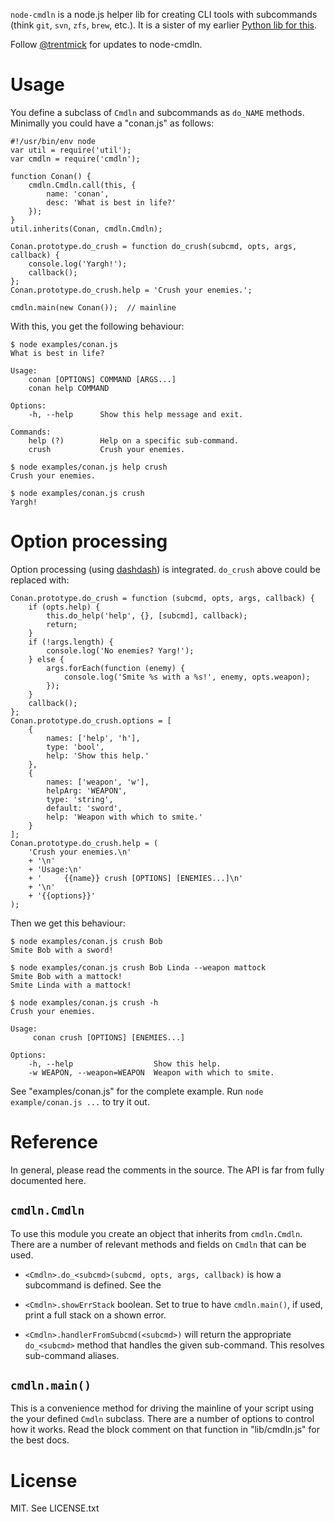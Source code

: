`node-cmdln` is a node.js helper lib for creating CLI tools with subcommands
(think `git`, `svn`, `zfs`, `brew`, etc.). It is a sister of my earlier
[Python lib for this](https://github.com/trentm/cmdln).

Follow <a href="https://twitter.com/intent/user?screen_name=trentmick" target="_blank">@trentmick</a>
for updates to node-cmdln.


# Usage

You define a subclass of `Cmdln` and subcommands as `do_NAME` methods.
Minimally you could have a "conan.js" as follows:

    #!/usr/bin/env node
    var util = require('util');
    var cmdln = require('cmdln');

    function Conan() {
        cmdln.Cmdln.call(this, {
            name: 'conan',
            desc: 'What is best in life?'
        });
    }
    util.inherits(Conan, cmdln.Cmdln);

    Conan.prototype.do_crush = function do_crush(subcmd, opts, args, callback) {
        console.log('Yargh!');
        callback();
    };
    Conan.prototype.do_crush.help = 'Crush your enemies.';

    cmdln.main(new Conan());  // mainline

With this, you get the following behaviour:

    $ node examples/conan.js
    What is best in life?

    Usage:
        conan [OPTIONS] COMMAND [ARGS...]
        conan help COMMAND

    Options:
        -h, --help      Show this help message and exit.

    Commands:
        help (?)        Help on a specific sub-command.
        crush           Crush your enemies.

    $ node examples/conan.js help crush
    Crush your enemies.

    $ node examples/conan.js crush
    Yargh!


# Option processing

Option processing (using [dashdash](https://github.com/trentm/node-dashdash))
is integrated. `do_crush` above could be replaced with:

    Conan.prototype.do_crush = function (subcmd, opts, args, callback) {
        if (opts.help) {
            this.do_help('help', {}, [subcmd], callback);
            return;
        }
        if (!args.length) {
            console.log('No enemies? Yarg!');
        } else {
            args.forEach(function (enemy) {
                console.log('Smite %s with a %s!', enemy, opts.weapon);
            });
        }
        callback();
    };
    Conan.prototype.do_crush.options = [
        {
            names: ['help', 'h'],
            type: 'bool',
            help: 'Show this help.'
        },
        {
            names: ['weapon', 'w'],
            helpArg: 'WEAPON',
            type: 'string',
            default: 'sword',
            help: 'Weapon with which to smite.'
        }
    ];
    Conan.prototype.do_crush.help = (
        'Crush your enemies.\n'
        + '\n'
        + 'Usage:\n'
        + '     {{name}} crush [OPTIONS] [ENEMIES...]\n'
        + '\n'
        + '{{options}}'
    );

Then we get this behaviour:

    $ node examples/conan.js crush Bob
    Smite Bob with a sword!

    $ node examples/conan.js crush Bob Linda --weapon mattock
    Smite Bob with a mattock!
    Smite Linda with a mattock!

    $ node examples/conan.js crush -h
    Crush your enemies.

    Usage:
         conan crush [OPTIONS] [ENEMIES...]

    Options:
        -h, --help                  Show this help.
        -w WEAPON, --weapon=WEAPON  Weapon with which to smite.


See "examples/conan.js" for the complete example. Run
`node example/conan.js ...` to try it out.


# Reference

In general, please read the comments in the source. The API is far from fully
documented here.

## `cmdln.Cmdln`

To use this module you create an object that inherits from `cmdln.Cmdln`. There
are a number of relevant methods and fields on `Cmdln` that can be used.

- `<Cmdln>.do_<subcmd>(subcmd, opts, args, callback)` is how a subcommand is
  defined. See the

- `<Cmdln>.showErrStack` boolean. Set to true to have `cmdln.main()`, if used,
  print a full stack on a shown error.

- `<Cmdln>.handlerFromSubcmd(<subcmd>)` will return the appropriate
  `do_<subcmd>` method that handles the given sub-command. This resolves
  sub-command aliases.


## `cmdln.main()`

This is a convenience method for driving the mainline of your script using
the your defined `Cmdln` subclass. There are a number of options to control
how it works. Read the block comment on that function in "lib/cmdln.js" for
the best docs.


# License

MIT. See LICENSE.txt

